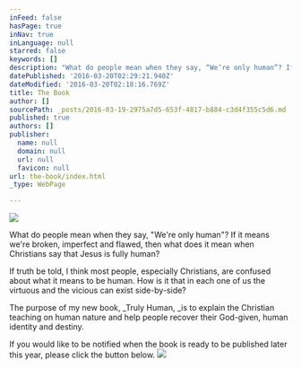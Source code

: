 ```yaml
---
inFeed: false
hasPage: true
inNav: true
inLanguage: null
starred: false
keywords: []
description: "What do people mean when they say, “We’re only human”? If it means we're broken, imperfect and flawed, then what does it mean when Christians say that Jesus is fully human?"
datePublished: '2016-03-20T02:29:21.940Z'
dateModified: '2016-03-20T02:18:16.769Z'
title: The Book
author: []
sourcePath: _posts/2016-03-19-2975a7d5-653f-4817-b884-c3d4f355c5d6.md
published: true
authors: []
publisher:
  name: null
  domain: null
  url: null
  favicon: null
url: the-book/index.html
_type: WebPage

---
```

![](https://the-grid-user-content.s3-us-west-2.amazonaws.com/24a443a7-af0e-47ba-a664-fc98a2b2f691.jpg)

What do people mean when they say, "We're only human"? If it means we're broken, imperfect and flawed, then what does it mean when Christians say that Jesus is fully human?

If truth be told, I think most people, especially Christians, are confused about what it means to be human. How is it that in each one of us the virtuous and the vicious can exist side-by-side? 

The purpose of my new book, _Truly Human, _is to explain the
Christian teaching on human nature and help people recover their
God-given, human identity and destiny.

If you would like to be notified when the book is ready to be published later this year, please click the button below.
![](https://the-grid-user-content.s3-us-west-2.amazonaws.com/9c32147f-5478-44b0-984f-fc28e8b16b84.png)